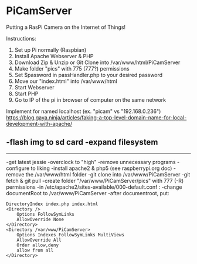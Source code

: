 # PiCamServer
Putting a RasPi Camera on the Internet of Things!

Instructions:
<ol>
	<li>Set up Pi normally (Raspbian)</li>
	<li>Install Apache Webserver & PHP</li>
	<li>Download Zip & Unzip or Git Clone into /var/www/html/PiCamServer</li>
	<li>Make folder "pics" with 775 (777?) permissions</li>
	<li>Set $password in passHandler.php to your desired password</li>
	<li>Move our "index.html" into /var/www/html</li>
	<li>Start Webserver</li>
	<li>Start PHP</li>
	<li>Go to IP of the pi in browser of computer on the same network</li>
</ol>

Implement for named localhost (ex. "picam" vs "192.168.0.236")
https://blog.gaya.ninja/articles/faking-a-top-level-domain-name-for-local-development-with-apache/



-flash img to sd card
-expand filesystem
-


_____________________


-get latest jessie
-overclock to "high"
-remove unnecessary programs
-configure to liking
-install apache2 & php5 (see raspberrypi.org doc)
-remove the /var/www/html folder
-git clone into /var/www/PiCamServer
-git fetch & git pull
-create folder "/var/www/PiCamServer/pics" with 777 (-R) permissions
-in /etc/apache2/sites-available/000-default.conf :
	-change documentRoot to /var/www/PiCamServer
	-after documentroot, put:
	
	DirectoryIndex index.php index.html
	<Directory />
		Options FollowSymLinks
		AllowOverride None
	</Directory>
	<Directory /var/www/PiCamServer>
		Options Indexes FollowSymLinks MultiViews
		AllowOverride All
		Order allow,deny
		allow from all
	</Directory>
